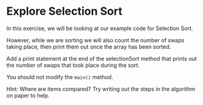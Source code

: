 # Explore Selection Sort
In this exercise, we will be looking at our example code for Selection Sort.

However, while we are sorting we will also count the number of swaps taking place, then print them out once the array has been sorted.

Add a print statement at the end of the selectionSort method that prints out the number of swaps that took place during the sort.

You should not modify the `main()` method.

Hint: Where are items compared? Try writing out the steps in the algorithm on paper to help.
